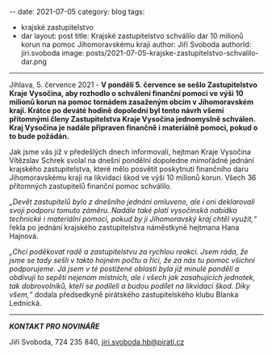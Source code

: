 --
date: 2021-07-05
category: blog
tags:
 - krajské zastupitelstvo
 - dar
layout: post
title: Krajské zastupitelstvo schválilo dar 10 milionů korun na pomoc Jihomoravskému kraji
author: Jiří Svoboda
authorId: jiri.svoboda
image: posts/2021-07-05-krajske-zastupitelstvo-schvalilo-dar.png
---

Jihlava, 5. července 2021 - **V pondělí 5. července se sešlo Zastupitelstvo Kraje Vysočina, aby rozhodlo o schválení finanční pomoci ve výši 10 milionů korun na pomoc tornádem zasaženým obcím v Jihomoravském kraji. Krátce po deváté hodině dopolední byl tento návrh všemi přítomnými členy Zastupitelstva Kraje Vysočina jednomyslně schválen. Kraj Vysočina je nadále připraven finančně i materiálně pomoci, pokud o to bude požádán.**

Jak jsme vás již v předešlých dnech informovali, hejtman Kraje Vysočina Vítězslav Schrek svolal na dnešní pondělní dopoledne mimořádné jednání krajského zastupitelstva, které mělo posvětit poskytnutí finančního daru Jihomoravskému kraji na likvidaci škod ve výši 10 milionů korun. Všech 36 přítomných zastupitelů finanční pomoc schválilo.

*„Devět zastupitelů bylo z dnešního jednání omluveno, ale i oni deklarovali svoji podporu tomuto záměru. Nadále také platí vysočinská nabídka technické i materiální pomoci, pokud by ji Jihomoravský kraj chtěl využít,“* řekla po jednání krajského zastupitelstva náměstkyně hejtmana Hana Hajnová.

*„Chci poděkovat radě a zastupitelstvu za rychlou reakci. Jsem ráda, že jsme se tady sešli v takto hojném počtu a říci, že za nás tu pomoc všichni podporujeme. Já jsem v té postižené oblasti byla již minulé pondělí a obdivuji to sepětí nejenom místních, ale i všech jak zasahujících jednotek, tak dobrovolníků, kteří se podíleli a budou podílet na likvidaci škod. Díky všem,“* dodala předsedkyně pirátského zastupitelského klubu Blanka Lednická.

---

***KONTAKT PRO NOVINÁŘE*** 

Jiří Svoboda, 724 235 840, <jiri.svoboda.hb@pirati.cz>
